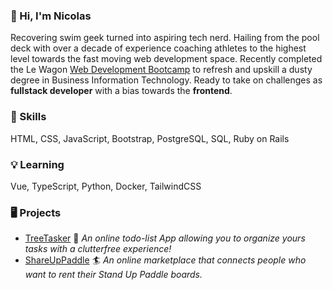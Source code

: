 ### :wave: Hi, I'm Nicolas
Recovering swim geek turned into aspiring tech nerd. Hailing from the pool deck with over a decade of experience coaching athletes to the highest level towards the fast moving web development space. Recently completed the Le Wagon [Web Development Bootcamp](https://www.lewagon.com/web-development-course) to refresh and upskill a dusty degree in Business Information Technology. Ready to take on challenges as **fullstack developer** with a bias towards the **frontend**.

### :gem: Skills
HTML, CSS, JavaScript, Bootstrap, PostgreSQL, SQL, Ruby on Rails

### :bulb: Learning
Vue, TypeScript, Python, Docker, TailwindCSS

### :desktop_computer: Projects
- [TreeTasker](https://www.treetasker.ch/) :deciduous_tree: _An online todo-list App allowing you to organize yours tasks with a clutterfree experience!_
- [ShareUpPaddle](https://github.com/ekyburz/ShareUpPaddle) :surfer: _An online marketplace that connects people who want to rent their Stand Up Paddle boards._
